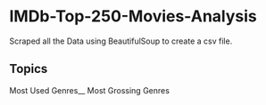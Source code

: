 # IMDb-Top-250-Movies-Analysis
Scraped all the Data using BeautifulSoup to create a csv file.

Topics
------------
Most Used Genres__
Most Grossing Genres

